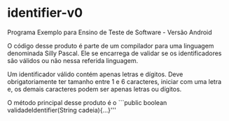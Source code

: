 # identifier-v0
Programa Exemplo para Ensino de Teste de Software - Versão Android

O código desse produto é parte de um compilador para uma linguagem denominada Silly Pascal. Ele se encarrega de validar se os identificadores são válidos ou não nessa referida linguagem.

Um identificador válido contém apenas letras e dígitos. Deve obrigatoriamente ter tamanho entre 1 e 6 caracteres, iniciar com uma letra e, os demais caracteres podem ser apenas letras ou dígitos.

O método principal desse produto é o ```public boolean validadeIdentifier(String cadeia){...}'''
